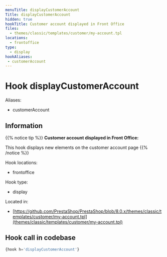 ```yaml
---
menuTitle: displayCustomerAccount
Title: displayCustomerAccount
hidden: true
hookTitle: Customer account displayed in Front Office
files:
  - themes/classic/templates/customer/my-account.tpl
locations:
  - frontoffice
type:
  - display
hookAliases:
 - customerAccount
---
```


# Hook displayCustomerAccount

Aliases: 
 - customerAccount



## Information

{{% notice tip %}}
**Customer account displayed in Front Office:** 

This hook displays new elements on the customer account page
{{% /notice %}}

Hook locations: 
  - frontoffice

Hook type: 
  - display

Located in: 
  - [https://github.com/PrestaShop/PrestaShop/blob/8.0.x/themes/classic/templates/customer/my-account.tpl](themes/classic/templates/customer/my-account.tpl)

## Hook call in codebase

```php
{hook h='displayCustomerAccount'}
```